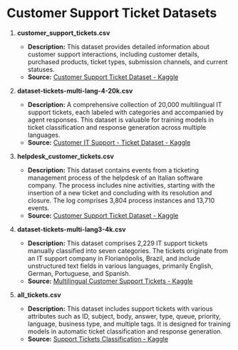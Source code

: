 # Customer Support Ticket Datasets

1. **customer_support_tickets.csv**
   - **Description:** This dataset provides detailed information about customer support interactions, including customer details, purchased products, ticket types, submission channels, and current statuses.
   - **Source:** [Customer Support Ticket Dataset - Kaggle](https://www.kaggle.com/datasets/suraj520/customer-support-ticket-dataset)

2. **dataset-tickets-multi-lang-4-20k.csv**
   - **Description:** A comprehensive collection of 20,000 multilingual IT support tickets, each labeled with categories and accompanied by agent responses. This dataset is valuable for training models in ticket classification and response generation across multiple languages.
   - **Source:** [Customer IT Support - Ticket Dataset - Kaggle](https://www.kaggle.com/datasets/tobiasbueck/multilingual-customer-support-tickets)

3. **helpdesk_customer_tickets.csv**
   - **Description:** This dataset contains events from a ticketing management process of the helpdesk of an Italian software company. The process includes nine activities, starting with the insertion of a new ticket and concluding with its resolution and closure. The log comprises 3,804 process instances and 13,710 events.
   - **Source:** [Customer Support Ticket Dataset - Kaggle](https://www.kaggle.com/datasets/suraj520/customer-support-ticket-dataset)

4. **dataset-tickets-multi-lang3-4k.csv**
   - **Description:** This dataset comprises 2,229 IT support tickets manually classified into seven categories. The tickets originate from an IT support company in Florianópolis, Brazil, and include unstructured text fields in various languages, primarily English, German, Portuguese, and Spanish.
   - **Source:** [Multilingual Customer Support Tickets - Kaggle](https://www.kaggle.com/datasets/tobiasbueck/multilingual-customer-support-tickets/versions/5/data)

5. **all_tickets.csv**
   - **Description:** This dataset includes support tickets with various attributes such as ID, subject, body, answer, type, queue, priority, language, business type, and multiple tags. It is designed for training models in automatic ticket classification and response generation.
   - **Source:** [Support Tickets Classification - Kaggle](https://www.kaggle.com/code/aniketg11/support-tickets-classification)

